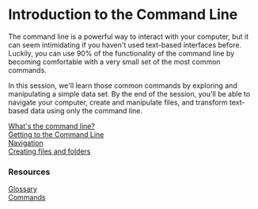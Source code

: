 # Introduction to the Command Line

The command line is a powerful way to interact with your computer, but it can seem intimidating if you haven't used text-based interfaces before. Luckily, you can use 90% of the functionality of the command line by becoming comfortable with a very small set of the most common commands.

In this session, we'll learn those common commands by exploring and manipulating a simple data set. By the end of the session, you'll be able to navigate your computer, create and manipulate files, and transform text-based data using only the command line. 


[What's the command line?](what-is-the-command-line.md)  
[Getting to the Command Line](getting-to-the-command-line.md)  
[Navigation](navigation.md)  
[Creating files and folders](creating-files-and-folders.md)  

### Resources

[Glossary](glossary.md)  
[Commands](commands.md)  
